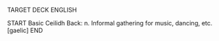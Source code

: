 TARGET DECK
ENGLISH

START
Basic
Ceilidh
Back: n. Informal gathering for music, dancing, etc. [gaelic]
END

